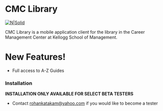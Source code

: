 # CMC Library

[![N|Solid](https://i.imgur.com/q77v73h.jpg)](https://nodesource.com/products/nsolid)

CMC Library is a mobile application client for the library in the Career Management Center at Kellogg School of Management.


# New Features!

  - Full access to A-Z Guides

### Installation
**INSTALLATION ONLY AVAILABLE FOR SELECT BETA TESTERS**
  - Contact rohankatakam@yahoo.com if you would like to become a tester
